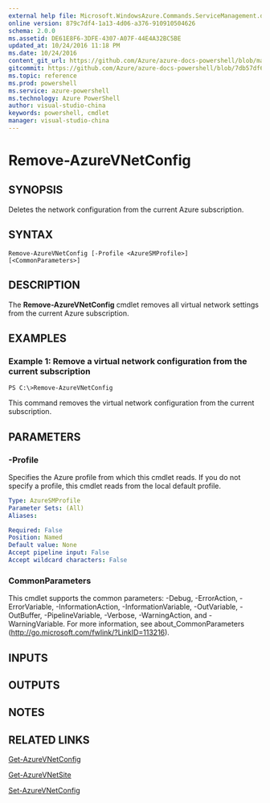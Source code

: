 ```yaml
---
external help file: Microsoft.WindowsAzure.Commands.ServiceManagement.dll-Help.xml
online version: 879c7df4-1a13-4d06-a376-910910504626
schema: 2.0.0
ms.assetid: DE61E8F6-3DFE-4307-A07F-44E4A32BC5BE
updated_at: 10/24/2016 11:18 PM
ms.date: 10/24/2016
content_git_url: https://github.com/Azure/azure-docs-powershell/blob/master/azureps-cmdlets-docs/ServiceManagement/Azure.Service/v3.0.0/Remove-AzureVNetConfig.md
gitcommit: https://github.com/Azure/azure-docs-powershell/blob/7db57df6b5e709a7c001e6de362a1240d7583ae8/azureps-cmdlets-docs/ServiceManagement/Azure.Service/v3.0.0/Remove-AzureVNetConfig.md
ms.topic: reference
ms.prod: powershell
ms.service: azure-powershell
ms.technology: Azure PowerShell
author: visual-studio-china
keywords: powershell, cmdlet
manager: visual-studio-china
---
```


# Remove-AzureVNetConfig

## SYNOPSIS
Deletes the network configuration from the current Azure subscription.

## SYNTAX

```
Remove-AzureVNetConfig [-Profile <AzureSMProfile>] [<CommonParameters>]
```

## DESCRIPTION
The **Remove-AzureVNetConfig** cmdlet removes all virtual network settings from the current Azure subscription.

## EXAMPLES

### Example 1: Remove a virtual network configuration from the current subscription
```
PS C:\>Remove-AzureVNetConfig
```

This command removes the virtual network configuration from the current subscription.

## PARAMETERS

### -Profile
Specifies the Azure profile from which this cmdlet reads.
If you do not specify a profile, this cmdlet reads from the local default profile.

```yaml
Type: AzureSMProfile
Parameter Sets: (All)
Aliases: 

Required: False
Position: Named
Default value: None
Accept pipeline input: False
Accept wildcard characters: False
```

### CommonParameters
This cmdlet supports the common parameters: -Debug, -ErrorAction, -ErrorVariable, -InformationAction, -InformationVariable, -OutVariable, -OutBuffer, -PipelineVariable, -Verbose, -WarningAction, and -WarningVariable. For more information, see about_CommonParameters (http://go.microsoft.com/fwlink/?LinkID=113216).

## INPUTS

## OUTPUTS

## NOTES

## RELATED LINKS

[Get-AzureVNetConfig](.\Get-AzureVNetConfig.md)

[Get-AzureVNetSite](.\Get-AzureVNetSite.md)

[Set-AzureVNetConfig](.\Set-AzureVNetConfig.md)


